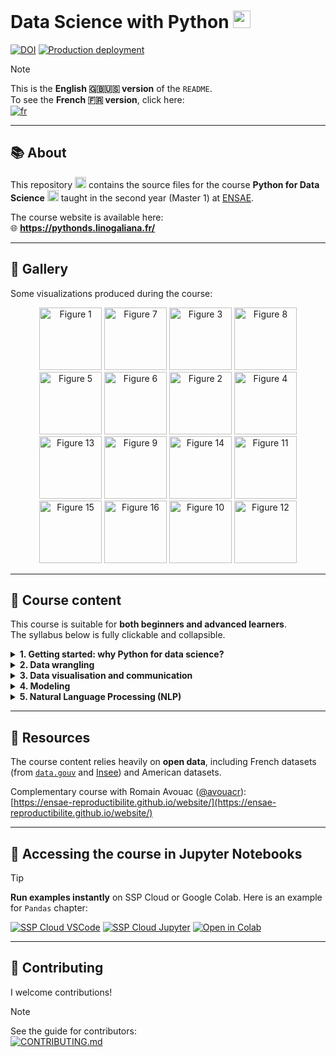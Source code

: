 # Data Science with Python <img height="28" width="28" src="https://cdn.simpleicons.org/python/00ccff99" />

[![DOI](https://zenodo.org/badge/280161677.svg)](https://zenodo.org/badge/latestdoi/280161677)
[![Production deployment](https://github.com/linogaliana/python-datascientist/actions/workflows/prod.yml/badge.svg)](https://github.com/linogaliana/python-datascientist/actions/workflows/prod.yml)

> [!NOTE]  
> This is the **English 🇬🇧🇺🇸 version** of the `README`.  
> To see the **French 🇫🇷 version**, click here:  
> [![fr](https://img.shields.io/badge/lang-fr-red.svg)](https://github.com/linogaliana/python-datascientist/blob/main/doc/README-fr.md)

---

## 📚 About

This repository <img height="18" width="18" src="https://cdn.simpleicons.org/github/00ccff99" /> contains the source files for the course **Python for Data Science** <img height="18" width="18" src="https://cdn.simpleicons.org/python/00ccff99" /> taught in the second year (Master 1) at [ENSAE](https://www.ensae.fr/).

The course website is available here:  
🌐 **<https://pythonds.linogaliana.fr/>**

---

## 🎨 Gallery

Some visualizations produced during the course:

<p align="center">
  <a href="https://pythonds.linogaliana.fr"><img src="https://minio.lab.sspcloud.fr/lgaliana/python-ENSAE/screenshots/fig1.png" alt="Figure 1" width="100"/></a>
  <a href="https://pythonds.linogaliana.fr"><img src="https://minio.lab.sspcloud.fr/lgaliana/python-ENSAE/screenshots/fig7.png" alt="Figure 7" width="100"/></a>
  <a href="https://pythonds.linogaliana.fr"><img src="https://minio.lab.sspcloud.fr/lgaliana/python-ENSAE/screenshots/fig3.png" alt="Figure 3" width="100"/></a>
  <a href="https://pythonds.linogaliana.fr"><img src="https://minio.lab.sspcloud.fr/lgaliana/python-ENSAE/screenshots/fig8.png" alt="Figure 8" width="100"/></a>
  <br/>
  <a href="https://pythonds.linogaliana.fr"><img src="https://minio.lab.sspcloud.fr/lgaliana/python-ENSAE/screenshots/fig5.png" alt="Figure 5" width="100"/></a>
  <a href="https://pythonds.linogaliana.fr"><img src="https://minio.lab.sspcloud.fr/lgaliana/python-ENSAE/screenshots/fig6.png" alt="Figure 6" width="100"/></a>
  <a href="https://pythonds.linogaliana.fr"><img src="https://minio.lab.sspcloud.fr/lgaliana/python-ENSAE/screenshots/fig2.png" alt="Figure 2" width="100"/></a>
  <a href="https://pythonds.linogaliana.fr"><img src="https://minio.lab.sspcloud.fr/lgaliana/python-ENSAE/screenshots/fig4.png" alt="Figure 4" width="100"/></a>
  <br/>
  <a href="https://pythonds.linogaliana.fr"><img src="https://minio.lab.sspcloud.fr/lgaliana/python-ENSAE/screenshots/fig13.png" alt="Figure 13" width="100"/></a>
  <a href="https://pythonds.linogaliana.fr"><img src="https://minio.lab.sspcloud.fr/lgaliana/python-ENSAE/screenshots/fig9.png" alt="Figure 9" width="100"/></a>
  <a href="https://pythonds.linogaliana.fr"><img src="https://minio.lab.sspcloud.fr/lgaliana/python-ENSAE/screenshots/fig14.png" alt="Figure 14" width="100"/></a>
  <a href="https://pythonds.linogaliana.fr"><img src="https://minio.lab.sspcloud.fr/lgaliana/python-ENSAE/screenshots/fig11.png" alt="Figure 11" width="100"/></a>
  <br/>
  <a href="https://pythonds.linogaliana.fr"><img src="https://minio.lab.sspcloud.fr/lgaliana/python-ENSAE/screenshots/fig15.png" alt="Figure 15" width="100"/></a>
  <a href="https://pythonds.linogaliana.fr"><img src="https://minio.lab.sspcloud.fr/lgaliana/python-ENSAE/screenshots/fig16.png" alt="Figure 16" width="100"/></a>
  <a href="https://pythonds.linogaliana.fr"><img src="https://minio.lab.sspcloud.fr/lgaliana/python-ENSAE/screenshots/fig10.png" alt="Figure 10" width="100"/></a>
  <a href="https://pythonds.linogaliana.fr"><img src="https://minio.lab.sspcloud.fr/lgaliana/python-ENSAE/screenshots/fig12.png" alt="Figure 12" width="100"/></a>
</p>

---

## 📖 Course content

This course is suitable for **both beginners and advanced learners**.  
The syllabus below is fully clickable and collapsible.

<details>
  <summary><strong>1. Getting started: why Python for data science?</strong></summary>

🔗 https://pythonds.linogaliana.fr/en/content/getting-started/

- Getting a functional Python environment for data science  
- How to deal with a data set  
- Python basics
</details>

<details>
  <summary><strong>2. Data wrangling</strong></summary>

🔗 https://pythonds.linogaliana.fr/en/content/manipulation/

- Numpy, the foundation of data science  
- Introduction to Pandas  
- Data wrangling with Pandas  
- Spatial data with GeoPandas  
- Webscraping with Python  
- Retrieving data with APIs  
- Mastering regular expressions  
- Importing data from Parquet and S3
</details>

<details>
  <summary><strong>3. Data visualisation and communication</strong></summary>

🔗 https://pythonds.linogaliana.fr/en/content/visualisation/

- Building graphics with Python  
- Introduction to cartography
</details>

<details>
  <summary><strong>4. Modeling</strong></summary>

🔗 https://pythonds.linogaliana.fr/en/content/modelisation/

- Why preprocessing matters  
- Evaluating model quality  
- Introduction to classification  
- Introduction to regression  
- Feature selection  
- Clustering
</details>

<details>
  <summary><strong>5. Natural Language Processing (NLP)</strong></summary>

🔗 https://pythonds.linogaliana.fr/en/content/nlp/

- Cleaning and structuring texts  
- Bag-of-words approach  
- Text embeddings
</details>

---

## 🔗 Resources

The course content relies heavily on **open data**, including French datasets (from [`data.gouv`](https://www.data.gouv.fr) and [Insee](https://www.insee.fr)) and American datasets.

Complementary course with Romain Avouac ([@avouacr](https://github.com/avouacr)):  
[https://ensae-reproductibilite.github.io/website/](https://ensae-reproductibilite.github.io/website/)

---

## 🚀 Accessing the course in Jupyter Notebooks

> [!TIP]  
> **Run examples instantly** on SSP Cloud or Google Colab. Here is an example for `Pandas` chapter:

<a href="https://datalab.sspcloud.fr/launcher/ide/vscode-python?autoLaunch=true&amp;name=02_pandas_intro&amp;init.personalInit=https%3A%2F%2Fraw.githubusercontent.com%2Flinogaliana%2Fpython-datascientist%2Fmain%2Fsspcloud%2Finit-vscode.sh&amp;init.personalInitArgs=en/manipulation%2002_pandas_intro%20correction" target="_blank"><img src="https://custom-icon-badges.demolab.com/badge/SSP%20Cloud-Lancer_avec_VSCode-blue?logo=vsc&amp;logoColor=white" alt="SSP Cloud VSCode"></a>
<a href="https://datalab.sspcloud.fr/launcher/ide/jupyter-python?autoLaunch=true&amp;name=02_pandas_intro&amp;init.personalInit=https%3A%2F%2Fraw.githubusercontent.com%2Flinogaliana%2Fpython-datascientist%2Fmain%2Fsspcloud%2Finit-jupyter.sh&amp;init.personalInitArgs=en/manipulation%2002_pandas_intro%20correction" target="_blank"><img src="https://img.shields.io/badge/SSP%20Cloud-Lancer_avec_Jupyter-orange?logo=Jupyter&amp;logoColor=orange" alt="SSP Cloud Jupyter"></a>
<a href="https://colab.research.google.com/github/linogaliana/python-datascientist-notebooks-colab/blob/main/notebooks/en/manipulation/02_pandas_intro.ipynb" target="_blank"><img src="https://colab.research.google.com/assets/colab-badge.svg" alt="Open in Colab"></a>

---

## 🤝 Contributing

I welcome contributions!  

> [!NOTE]  
> See the guide for contributors:  
> [![`CONTRIBUTING.md`](https://img.shields.io/badge/CONTRIBUTING-fr-red.svg)](https://github.com/linogaliana/python-datascientist/blob/main/doc/CONTRIBUTING-fr.md)
